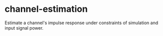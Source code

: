 # channel-estimation
Estimate a channel's impulse response under constraints of simulation and input signal power.
